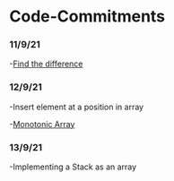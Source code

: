 # Code-Commitments
### 11/9/21
-[Find the difference](https://leetcode.com/problems/find-the-difference/)
### 12/9/21
-Insert element at a position in array

-[Monotonic Array](https://leetcode.com/problems/monotonic-array/submissions/)
### 13/9/21
-Implementing a Stack as an array
